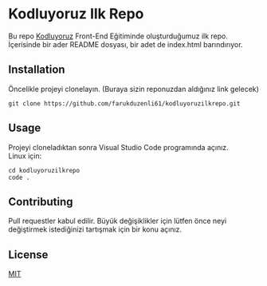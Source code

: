 # **Kodluyoruz Ilk Repo**

Bu repo [Kodluyoruz](https://www.kodluyoruz.org/) Front-End Eğitiminde oluşturduğumuz ilk repo. İçerisinde bir ader README dosyası, bir adet de index.html barındırıyor.

## **Installation**

Öncelikle projeyi clonelayın. (Buraya sizin reponuzdan aldığınız link gelecek)  

```git clone https://github.com/farukduzenli61/kodluyoruzilkrepo.git```

## **Usage**  
Projeyi cloneladıktan sonra Visual Studio Code programında açınız.  
Linux için:  
  
```cd kodluyoruzilkrepo```  
```code .```

## **Contributing**  
Pull requestler kabul edilir. Büyük değişiklikler için lütfen önce neyi değiştirmek istediğinizi tartışmak için bir konu açınız.  

## **License**  
[MIT](https://choosealicense.com/licenses/mit/)